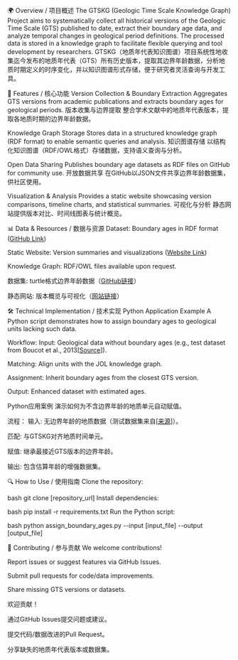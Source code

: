 🌍 Overview / 项目概述
The GTSKG (Geologic Time Scale Knowledge Graph) Project aims to systematically collect all historical versions of the Geologic Time Scale (GTS) published to date, extract their boundary age data, and analyze temporal changes in geological period definitions. The processed data is stored in a knowledge graph to facilitate flexible querying and tool development by researchers.
GTSKG（地质年代表知识图谱）项目系统性地收集迄今发布的地质年代表（GTS）所有历史版本，提取其边界年龄数据，分析地质时期定义的时序变化，并以知识图谱形式存储，便于研究者灵活查询与开发工具。

🚀 Features / 核心功能
Version Collection & Boundary Extraction
Aggregates GTS versions from academic publications and extracts boundary ages for geological periods.
版本收集与边界提取
整合学术文献中的地质年代表版本，提取各地质时期的边界年龄数据。

Knowledge Graph Storage
Stores data in a structured knowledge graph (RDF format) to enable semantic queries and analysis.
知识图谱存储
以结构化知识图谱（RDF/OWL格式）存储数据，支持语义查询与分析。

Open Data Sharing
Publishes boundary age datasets as RDF files on GitHub for community use.
开放数据共享
在GitHub以JSON文件共享边界年龄数据集，供社区使用。

Visualization & Analysis
Provides a static website showcasing version comparisons, timeline charts, and statistical summaries.
可视化与分析
静态网站提供版本对比、时间线图表与统计概览。

📊 Data & Resources / 数据与资源
Dataset: Boundary ages in RDF format ([GitHub Link](https://github.com/Hongwei2021/Hongwei2021.github.io/edit/main))

Static Website: Version summaries and visualizations ([Website Link](https://hongwei2021.github.io/))

Knowledge Graph: RDF/OWL files available upon request.

数据集: turtle格式边界年龄数据（[GitHub链接](https://github.com/Hongwei2021/Hongwei2021.github.io/edit/main)）

静态网站: 版本概览与可视化（[网站链接](https://hongwei2021.github.io/)）

🛠️ Technical Implementation / 技术实现
Python Application Example
A Python script demonstrates how to assign boundary ages to geological units lacking such data.

Workflow:
Input: Geological data without boundary ages (e.g., test dataset from Boucot et al., 2013[[Source](https://www.researchgate.net/publication/268209252_Boucot_et_al_2013_Lithology_Data_Tables_Excel_Spreadsheets/stats)]).

Matching: Align units with the JOL knowledge graph.

Assignment: Inherit boundary ages from the closest GTS version.

Output: Enhanced dataset with estimated ages.

Python应用案例
演示如何为不含边界年龄的地质单元自动赋值。

流程：
输入: 无边界年龄的地质数据（测试数据集来自[[来源](https://www.researchgate.net/publication/268209252_Boucot_et_al_2013_Lithology_Data_Tables_Excel_Spreadsheets/stats)]）。

匹配: 与GTSKG对齐地质时间单元。

赋值: 继承最接近GTS版本的边界年龄。

输出: 包含估算年龄的增强数据集。

🔍 How to Use / 使用指南
Clone the repository:

bash
git clone [repository_url]
Install dependencies:

bash
pip install -r requirements.txt
Run the Python script:

bash
python assign_boundary_ages.py --input [input_file] --output [output_file]

🤝 Contributing / 参与贡献
We welcome contributions!

Report issues or suggest features via GitHub Issues.

Submit pull requests for code/data improvements.

Share missing GTS versions or datasets.

欢迎贡献！

通过GitHub Issues提交问题或建议。

提交代码/数据改进的Pull Request。

分享缺失的地质年代表版本或数据集。

